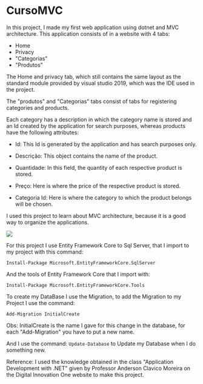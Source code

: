 # CursoMVC

In this project, I made my first web application using dotnet and MVC architecture. This application consists of in a website with 4 tabs: 
* Home
* Privacy
* "Categorias"
* "Produtos"

The Home and privacy tab, which still contains the same layout as the standard module provided by visual studio 2019, which was the IDE used in the project.

The "produtos" and "Categorias" tabs consist of tabs for registering categories and products.

Each category has a description in which the category name is stored and an Id created by the application for search purposes, whereas products have the following attributes:

* Id: This Id is generated by the application and has search purposes only.

* Descrição: This object contains the name of the product.

* Quantidade: In this field, the quantity of each respective product is stored.

* Preço: Here is where the price of the respective product is stored.

* Categoria Id: Here is where the category to which the product belongs will be chosen.

I used this project to learn about MVC architecture, because it is a good way to organize the applications.

![](https://i.imgur.com/rmRC8Vq.jpeg)

For this project I use Entity Framework Core to Sql Server, that I import to my project with this command:

`Install-Package Microsoft.EntityFrameworkCore.SqlServer`

And the tools of Entity Framework Core that I import with:

`Install-Package Microsoft.EntityFrameworkCore.Tools`

To create my DataBase I use the Migration, to add the Migration to my Project I use the command:

`Add-Migration InitialCreate`

 Obs: InitialCreate is the name I gave for this change in the database, for each "Add-Migration" you have to put a new name.
 
 And I use the command:
 `Update-Database`
 to Update my Database when I do something new.
 
 Reference: I used the knowledge obtained in the class "Application Development with .NET" given by Professor Anderson Clavico Moreira on the Digital Innovation One website to make this project.
